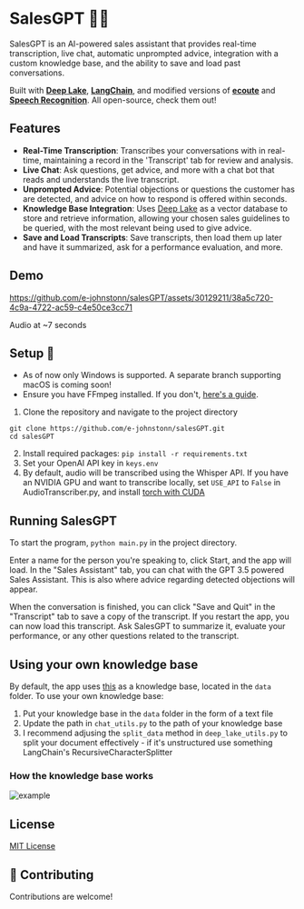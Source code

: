 # SalesGPT 🚀💸
SalesGPT is an AI-powered sales assistant that provides real-time transcription, live chat, automatic unprompted advice, integration with a custom knowledge base, and the ability to save and load past conversations. 

Built with [**Deep Lake**](https://github.com/activeloopai/deeplake), [**LangChain**](https://github.com/hwchase17/langchain), and modified versions of [**ecoute**](https://github.com/SevaSk/ecoute) and [**Speech Recognition**](https://github.com/Uberi/speech_recognition). All open-source, check them out!

## Features

- **Real-Time Transcription**: Transcribes your conversations with in real-time, maintaining a record in the 'Transcript' tab for review and analysis.
- **Live Chat**: Ask questions, get advice, and more with a chat bot that reads and understands the live transcript.
- **Unprompted Advice**: Potential objections or questions the customer has are detected, and advice on how to respond is offered within seconds.
- **Knowledge Base Integration**: Uses [Deep Lake](https://github.com/activeloopai/deeplake) as a vector database to store and retrieve information, allowing your chosen sales guidelines to be queried, with the most relevant being used to give advice.
- **Save and Load Transcripts**: Save transcripts, then load them up later and have it summarized, ask for a performance evaluation, and more. 

## Demo


https://github.com/e-johnstonn/salesGPT/assets/30129211/38a5c720-4c9a-4722-ac59-c4e50ce3cc71




Audio at ~7 seconds
## Setup 🔧 
- As of now only Windows is supported. A separate branch supporting macOS is coming soon!
- Ensure you have FFmpeg installed. If you don't, [here's a guide](https://phoenixnap.com/kb/ffmpeg-windows).
1. Clone the repository and navigate to the project directory 
  ```
  git clone https://github.com/e-johnstonn/salesGPT.git
  cd salesGPT       
  ```
2. Install required packages:
  ```pip install -r requirements.txt```
3. Set your OpenAI API key in `keys.env`
4. By default, audio will be transcribed using the Whisper API. If you have an NVIDIA GPU and want to transcribe locally, set ```USE_API``` to ```False``` in AudioTranscriber.py, and install [torch with CUDA](https://pytorch.org/get-started/locally/)

## Running SalesGPT
To start the program, ```python main.py``` in the project directory.

Enter a name for the person you're speaking to, click Start, and the app will load. In the "Sales Assistant" tab, you can chat with the GPT 3.5 powered Sales Assistant. This is also where advice regarding detected objections will appear. 

When the conversation is finished, you can click "Save and Quit" in the "Transcript" tab to save a copy of the transcript. If you restart the app, you can now load this transcript. Ask SalesGPT to summarize it, evaluate your performance, or any other questions related to the transcript. 

## Using your own knowledge base
By default, the app uses [this](https://blog.hubspot.com/sales/handling-common-sales-objections) as a knowledge base, located in the `data` folder. To use your own knowledge base:
1. Put your knowledge base in the `data` folder in the form of a text file
2. Update the path in `chat_utils.py` to the path of your knowledge base
3. I recommend adjusing the ```split_data``` method in `deep_lake_utils.py` to split your document effectively - if it's unstructured use something LangChain's RecursiveCharacterSplitter

### How the knowledge base works

![example](https://github.com/e-johnstonn/salesGPT/assets/30129211/92ed5ce5-8a45-4f62-88bf-df3d4f4c43c1)

## License

[MIT License](LICENSE)

## 🤝 Contributing

Contributions are welcome! 




